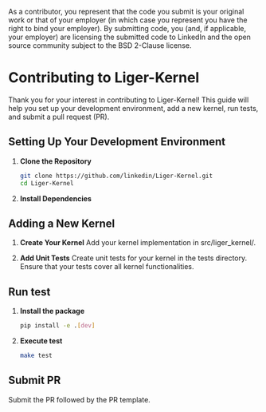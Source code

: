 As a contributor, you represent that the code you submit is your original work or that of your employer (in which case you represent you have the right to bind your employer).  By submitting code, you (and, if applicable, your employer) are licensing the submitted code to LinkedIn and the open source community subject to the BSD 2-Clause license. 


# Contributing to Liger-Kernel

Thank you for your interest in contributing to Liger-Kernel! This guide will help you set up your development environment, add a new kernel, run tests, and submit a pull request (PR).

## Setting Up Your Development Environment

1. **Clone the Repository**
   ```sh
   git clone https://github.com/linkedin/Liger-Kernel.git
   cd Liger-Kernel
   ```

2. **Install Dependencies**

## Adding a New Kernel

1. **Create Your Kernel**
Add your kernel implementation in src/liger_kernel/.

2. **Add Unit Tests**
Create unit tests for your kernel in the tests directory. Ensure that your tests cover all kernel functionalities.

## Run test
1. **Install the package**
   ```sh
   pip install -e .[dev]
   ```
2. **Execute test**
   ```sh
   make test
   ```

## Submit PR
Submit the PR followed by the PR template.

